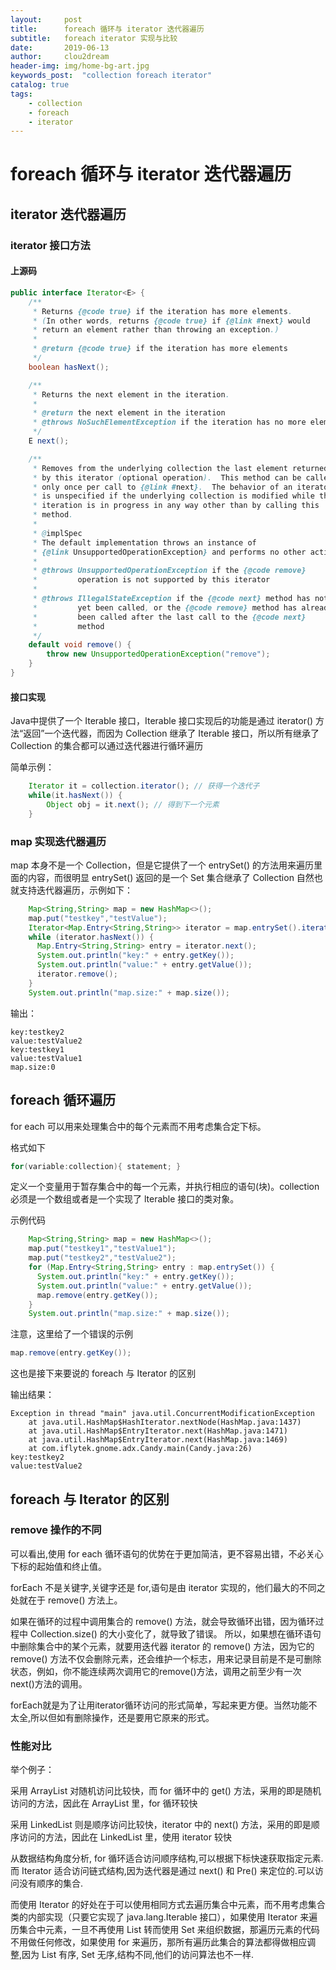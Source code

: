 ```yaml
---
layout:     post
title:      foreach 循环与 iterator 迭代器遍历
subtitle:   foreach iterator 实现与比较
date:       2019-06-13
author:     clou2dream
header-img: img/home-bg-art.jpg
keywords_post:  "collection foreach iterator"
catalog: true
tags:
    - collection
    - foreach
    - iterator
---
```

# foreach 循环与 iterator 迭代器遍历
## iterator 迭代器遍历
### iterator 接口方法
#### 上源码
```java
public interface Iterator<E> {
    /**
     * Returns {@code true} if the iteration has more elements.
     * (In other words, returns {@code true} if {@link #next} would
     * return an element rather than throwing an exception.)
     *
     * @return {@code true} if the iteration has more elements
     */
    boolean hasNext();

    /**
     * Returns the next element in the iteration.
     *
     * @return the next element in the iteration
     * @throws NoSuchElementException if the iteration has no more elements
     */
    E next();

    /**
     * Removes from the underlying collection the last element returned
     * by this iterator (optional operation).  This method can be called
     * only once per call to {@link #next}.  The behavior of an iterator
     * is unspecified if the underlying collection is modified while the
     * iteration is in progress in any way other than by calling this
     * method.
     *
     * @implSpec
     * The default implementation throws an instance of
     * {@link UnsupportedOperationException} and performs no other action.
     *
     * @throws UnsupportedOperationException if the {@code remove}
     *         operation is not supported by this iterator
     *
     * @throws IllegalStateException if the {@code next} method has not
     *         yet been called, or the {@code remove} method has already
     *         been called after the last call to the {@code next}
     *         method
     */
    default void remove() {
        throw new UnsupportedOperationException("remove");
    }
}
```
#### 接口实现
Java中提供了一个 Iterable 接口，Iterable 接口实现后的功能是通过 iterator() 方法“返回”一个迭代器，而因为 Collection 继承了 Iterable 接口，所以所有继承了 Collection 的集合都可以通过迭代器进行循环遍历

简单示例：
```java
    Iterator it = collection.iterator(); // 获得一个迭代子
    while(it.hasNext()) {
        Object obj = it.next(); // 得到下一个元素
    }
```
### map 实现迭代器遍历
map 本身不是一个 Collection，但是它提供了一个 entrySet() 的方法用来遍历里面的内容，而很明显 entrySet() 返回的是一个 Set 集合继承了 Collection 自然也就支持迭代器遍历，示例如下：
```java
    Map<String,String> map = new HashMap<>();
    map.put("testkey","testValue");
    Iterator<Map.Entry<String,String>> iterator = map.entrySet().iterator();
    while (iterator.hasNext()) {
      Map.Entry<String,String> entry = iterator.next();
      System.out.println("key:" + entry.getKey());
      System.out.println("value:" + entry.getValue());
      iterator.remove();
    }
    System.out.println("map.size:" + map.size());
```
输出：
```
key:testkey2
value:testValue2
key:testkey1
value:testValue1
map.size:0
```
## foreach 循环遍历
for each 可以用来处理集合中的每个元素而不用考虑集合定下标。

格式如下 
```java
for(variable:collection){ statement; }
```

定义一个变量用于暂存集合中的每一个元素，并执行相应的语句(块)。collection 必须是一个数组或者是一个实现了 lterable 接口的类对象。

示例代码
```java
    Map<String,String> map = new HashMap<>();
    map.put("testkey1","testValue1");
    map.put("testkey2","testValue2");
    for (Map.Entry<String,String> entry : map.entrySet()) {
      System.out.println("key:" + entry.getKey());
      System.out.println("value:" + entry.getValue());
      map.remove(entry.getKey());
    }
    System.out.println("map.size:" + map.size());
```

注意，这里给了一个错误的示例 
```java 
map.remove(entry.getKey());
```
这也是接下来要说的 foreach 与 Iterator 的区别

输出结果：
```
Exception in thread "main" java.util.ConcurrentModificationException
	at java.util.HashMap$HashIterator.nextNode(HashMap.java:1437)
	at java.util.HashMap$EntryIterator.next(HashMap.java:1471)
	at java.util.HashMap$EntryIterator.next(HashMap.java:1469)
	at com.iflytek.gnome.adx.Candy.main(Candy.java:26)
key:testkey2
value:testValue2
```
## foreach 与 Iterator 的区别
### remove 操作的不同
可以看出,使用 for each 循环语句的优势在于更加简洁，更不容易出错，不必关心下标的起始值和终止值。

forEach 不是关键字,关键字还是 for,语句是由 iterator 实现的，他们最大的不同之处就在于 remove() 方法上。

如果在循环的过程中调用集合的 remove() 方法，就会导致循环出错，因为循环过程中 Collection.size() 的大小变化了，就导致了错误。 所以，如果想在循环语句中删除集合中的某个元素，就要用迭代器 iterator 的 remove() 方法，因为它的 remove() 方法不仅会删除元素，还会维护一个标志，用来记录目前是不是可删除状态，例如，你不能连续两次调用它的remove()方法，调用之前至少有一次next()方法的调用。

forEach就是为了让用iterator循环访问的形式简单，写起来更方便。当然功能不太全,所以但如有删除操作，还是要用它原来的形式。

### 性能对比
举个例子：

采用 ArrayList 对随机访问比较快，而 for 循环中的 get() 方法，采用的即是随机访问的方法，因此在 ArrayList 里，for 循环较快

采用 LinkedList 则是顺序访问比较快，iterator 中的 next() 方法，采用的即是顺序访问的方法，因此在 LinkedList 里，使用 iterator 较快

从数据结构角度分析, for 循环适合访问顺序结构,可以根据下标快速获取指定元素.而 Iterator 适合访问链式结构,因为迭代器是通过 next() 和 Pre() 来定位的.可以访问没有顺序的集合.

而使用 Iterator 的好处在于可以使用相同方式去遍历集合中元素，而不用考虑集合类的内部实现（只要它实现了 java.lang.Iterable 接口），如果使用 Iterator 来遍历集合中元素，一旦不再使用 List 转而使用 Set 来组织数据，那遍历元素的代码不用做任何修改，如果使用 for 来遍历，那所有遍历此集合的算法都得做相应调整,因为 List 有序, Set 无序,结构不同,他们的访问算法也不一样.